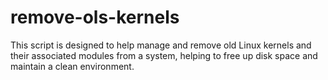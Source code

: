 # remove-ols-kernels
This script is designed to help manage and remove old Linux kernels and their associated modules from a system, helping to free up disk space and maintain a clean environment.
